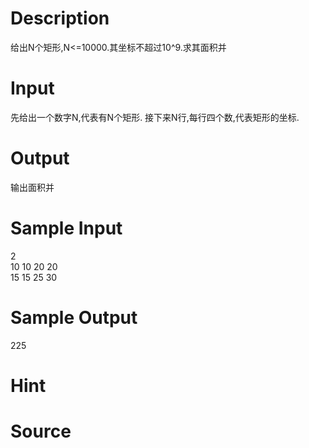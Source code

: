 
# Description

<div class="content">给出N个矩形,N&lt;=10000.其坐标不超过10^9.求其面积并</div>

# Input

<div class="content">先给出一个数字N,代表有N个矩形.
接下来N行,每行四个数,代表矩形的坐标.</div>

# Output

<div class="content">输出面积并</div>

# Sample Input

<div class="content"><span class="sampledata">2<br/>
10 10 20 20<br/>
15 15 25 30</span></div>

# Sample Output

<div class="content"><span class="sampledata">225 </span></div>

# Hint

<div class="content"><p></p></div>

# Source

<div class="content"><p><a href="problemset.php?search="></a></p></div>

